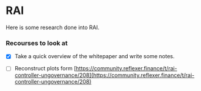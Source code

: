 # RAI

Here is some research done into RAI. 

### Recourses to look at 
- [x] Take a quick overview of the whitepaper and write some notes.
- [ ] Reconstruct plots form [https://community.reflexer.finance/t/rai-controller-ungovernance/208](https://community.reflexer.finance/t/rai-controller-ungovernance/208)


